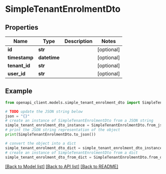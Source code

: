 # SimpleTenantEnrolmentDto


## Properties

Name | Type | Description | Notes
------------ | ------------- | ------------- | -------------
**id** | **str** |  | [optional] 
**timestamp** | **datetime** |  | [optional] 
**tenant_id** | **str** |  | [optional] 
**user_id** | **str** |  | [optional] 

## Example

```python
from openapi_client.models.simple_tenant_enrolment_dto import SimpleTenantEnrolmentDto

# TODO update the JSON string below
json = "{}"
# create an instance of SimpleTenantEnrolmentDto from a JSON string
simple_tenant_enrolment_dto_instance = SimpleTenantEnrolmentDto.from_json(json)
# print the JSON string representation of the object
print(SimpleTenantEnrolmentDto.to_json())

# convert the object into a dict
simple_tenant_enrolment_dto_dict = simple_tenant_enrolment_dto_instance.to_dict()
# create an instance of SimpleTenantEnrolmentDto from a dict
simple_tenant_enrolment_dto_from_dict = SimpleTenantEnrolmentDto.from_dict(simple_tenant_enrolment_dto_dict)
```
[[Back to Model list]](../README.md#documentation-for-models) [[Back to API list]](../README.md#documentation-for-api-endpoints) [[Back to README]](../README.md)


